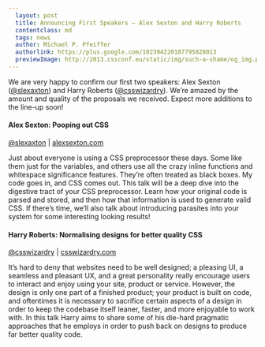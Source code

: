 ```yaml
---
  layout: post
  title: Announcing First Speakers – Alex Sexton and Harry Roberts
  contentclass: md
  tags: news
  author: Michael P. Pfeiffer
  authorlink: https://plus.google.com/102394220187795828013
  previewImage: http://2013.cssconf.eu/static/img/such-a-shame/og_img.png
---
```


We are very happy to confirm our first two speakers: Alex Sexton (<a href="https://twitter.com/slexaxton" target="_blank">@slexaxton</a>) and Harry Roberts (<a href="https://twitter.com/csswizardry" target="_blank">@csswizardry</a>).
We’re amazed by the amount and quality of the proposals we received. Expect more additions to the line-up soon!

<h4 class="h4">Alex Sexton: Pooping out CSS</h4>
<p class="details">
  <a href="https://twitter.com/slexaxton" target="_blank">@slexaxton</a> | <a href="http://alexsexton.com/" target="_blank">alexsexton.com</a>
</p>
<p>
  Just about everyone is using a CSS preprocessor these days. Some like them just for the variables, and others use all the crazy inline functions and whitespace significance features. They’re often treated as black boxes. My code goes in, and CSS comes out. This talk will be a deep dive into the digestive tract of your CSS preprocessor. Learn how your original code is parsed and stored, and then how that information is used to generate valid CSS. If there’s time, we’ll also talk about introducing parasites into your system for some interesting looking results!
</p>


<h4 class="h4">Harry Roberts: Normalising designs for better quality CSS</h4>
<p class="details">
  <a href="https://twitter.com/csswizardry" target="_blank">@csswizardry</a> | <a href="http://csswizardry.com/" target="_blank">csswizardry.com</a>
</p>
<p>
  It’s hard to deny that websites need to be well designed; a pleasing UI, a seamless and pleasant UX, and a great personality really encourage users to interact and enjoy using your site, product or service. However, the design is only one part of a finished product; your product is built on code, and oftentimes it is necessary to sacrifice certain aspects of a design in order to keep the codebase itself leaner, faster, and more enjoyable to work with. In this talk Harry aims to share some of his die-hard pragmatic approaches that he employs in order to push back on designs to produce far better quality code.
</p>

